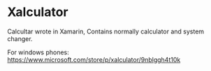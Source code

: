# Xalculator

Calcultar wrote in Xamarin, Contains normally calculator and system changer.

For windows phones: https://www.microsoft.com/store/p/xalculator/9nblggh4t10k
